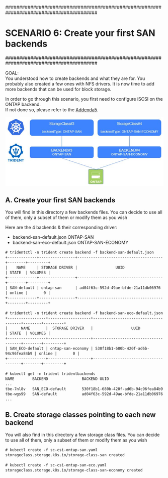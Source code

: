 #########################################################################################
# SCENARIO 6: Create your first SAN backends 
#########################################################################################

GOAL:  
You understood how to create backends and what they are for.
You probably also created a few ones with NFS drivers.
It is now time to add more backends that can be used for block storage.

In order to go through this scenario, you first need to configure iSCSI on the ONTAP backend.  
If not done so, please refer to the [Addenda5](../../Addendum/Addenda05).

![Scenario6](Images/scenario6.jpg "Scenario6")

## A. Create your first SAN backends

You will find in this directory a few backends files.
You can decide to use all of them, only a subset of them or modify them as you wish

Here are the 4 backends & their corresponding driver:
- backend-san-default.json        ONTAP-SAN
- backend-san-eco-default.json    ONTAP-SAN-ECONOMY

```
# tridentctl -n trident create backend -f backend-san-default.json
+-------------+----------------+--------------------------------------+--------+---------+
|    NAME     | STORAGE DRIVER |                 UUID                 | STATE  | VOLUMES |
+-------------+----------------+--------------------------------------+--------+---------+
| SAN-default | ontap-san      | ad04f63c-592d-49ae-bfde-21a11db06976 | online |       0 |
+-------------+----------------+--------------------------------------+--------+---------+

# tridentctl -n trident create backend -f backend-san-eco-default.json
+-----------------+-------------------+--------------------------------------+--------+---------+
|      NAME       |  STORAGE DRIVER   |                 UUID                 | STATE  | VOLUMES |
+-----------------+-------------------+--------------------------------------+--------+---------+
| SAN_ECO-default | ontap-san-economy | 530f18b1-680b-420f-ad6b-94c96fea84b9 | online |       0 |
+-----------------+-------------------+--------------------------------------+--------+---------+

# kubectl get -n trident tridentbackends
NAME        BACKEND               BACKEND UUID
...
tbe-7nl8v   SAN_ECO-default       530f18b1-680b-420f-ad6b-94c96fea84b9
tbe-wgs99   SAN-default           ad04f63c-592d-49ae-bfde-21a11db06976
...
```

## B. Create storage classes pointing to each new backend

You will also find in this directory a few storage class files.
You can decide to use all of them, only a subset of them or modify them as you wish

```
# kubectl create -f sc-csi-ontap-san.yaml
storageclass.storage.k8s.io/storage-class-san created

# kubectl create -f sc-csi-ontap-san-eco.yaml
storageclass.storage.k8s.io/storage-class-san-economy created
```